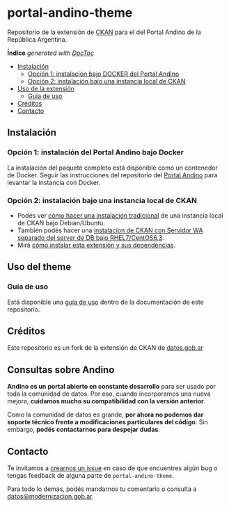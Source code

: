 # portal-andino-theme

Repositorio de la extensión de [CKAN](http://ckan.org/) para el del Portal Andino de la República Argentina.


<!-- START doctoc generated TOC please keep comment here to allow auto update -->
<!-- DON'T EDIT THIS SECTION, INSTEAD RE-RUN doctoc TO UPDATE -->
**Índice**  *generated with [DocToc](https://github.com/thlorenz/doctoc)*

- [Instalación](#instalaci%C3%B3n)
  - [Opción 1: instalación bajo DOCKER del Portal Andino](#opci%C3%B3n-1-instalaci%C3%B3n-bajo-docker-del-portal-andino)
  - [Opción 2: instalación bajo una instancia local de CKAN](#opci%C3%B3n-2-instalaci%C3%B3n-bajo-una-instancia-local-de-ckan)
- [Uso de la extensión](#uso-de-la-extensi%C3%B3n)
  - [Guía de uso](#gu%C3%ADa-de-uso)
- [Créditos](#créditos)
- [Contacto](#contacto)

<!-- END doctoc generated TOC please keep comment here to allow auto update -->

## Instalación

### Opción 1: instalación del Portal Andino bajo Docker

La instalación del paquete completo está disponible como un contenedor de Docker. Seguir las instrucciones del repositorio del [Portal Andino](https://github.com/datosgobar/portal-andino) para levantar la instancia con Docker.

### Opción 2: instalación bajo una instancia local de CKAN

* Podés ver [cómo hacer una instalación tradicional](./docs/01_instalacion_dev.md) de una instancia local de CKAN bajo Debian/Ubuntu.
* También podés hacer una [instalacion de CKAN con Servidor WA separado del server de DB bajo RHEL7/CentOS6.3](./docs/install_ckan_rhel_centos.md).
* Mirá [cómo instalar esta extensión y sus dependencias](./docs/03_instalacion_tema_visual.md).

## Uso del theme

### Guía de uso

Está disponible una [guía de uso](./docs/guia_uso_portal_andino.md) dentro de la documentación de este repositorio.

## Créditos

Este repositorio es un fork de la extensión de CKAN de [datos.gob.ar](https://github.com/datosgobar/datos.gob.ar)

## Consultas sobre Andino

**Andino es un portal abierto en constante desarrollo** para ser usado por toda la comunidad de datos. Por eso, cuando incorporamos una nueva mejora, **cuidamos mucho su compatibilidad con la versión anterior**.

Como la comunidad de datos es grande, **por ahora no podemos dar soporte técnico frente a modificaciones particulares del código**. Sin embargo, **podés contactarnos para despejar dudas**. 

## Contacto

Te invitamos a [crearnos un issue](https://github.com/datosgobar/portal-andino-theme/issues/new?title=Encontre%20un%20bug%20en%20andino) en caso de que encuentres algún bug o tengas feedback de alguna parte de `portal-andino-theme`.

Para todo lo demás, podés mandarnos tu comentario o consulta a [datos@modernizacion.gob.ar](mailto:datos@modernizacion.gob.ar).

